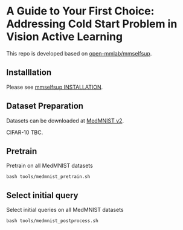 # A Guide to Your First Choice: Addressing Cold Start Problem in Vision Active Learning

This repo is developed based on [open-mmlab/mmselfsup](https://github.com/open-mmlab/mmselfsup).
## Installlation
Please see [mmselfsup INSTALLATION](https://mmselfsup.readthedocs.io/en/latest/install.html).

## Dataset Preparation
Datasets can be downloaded at [MedMNIST v2](https://medmnist.com/).

CIFAR-10 TBC.

## Pretrain
Pretrain on all MedMNIST datasets
```
bash tools/medmnist_pretrain.sh
```

## Select initial query
Select initial queries on all MedMNIST datasets
```
bash tools/medmnist_postprocess.sh
```
